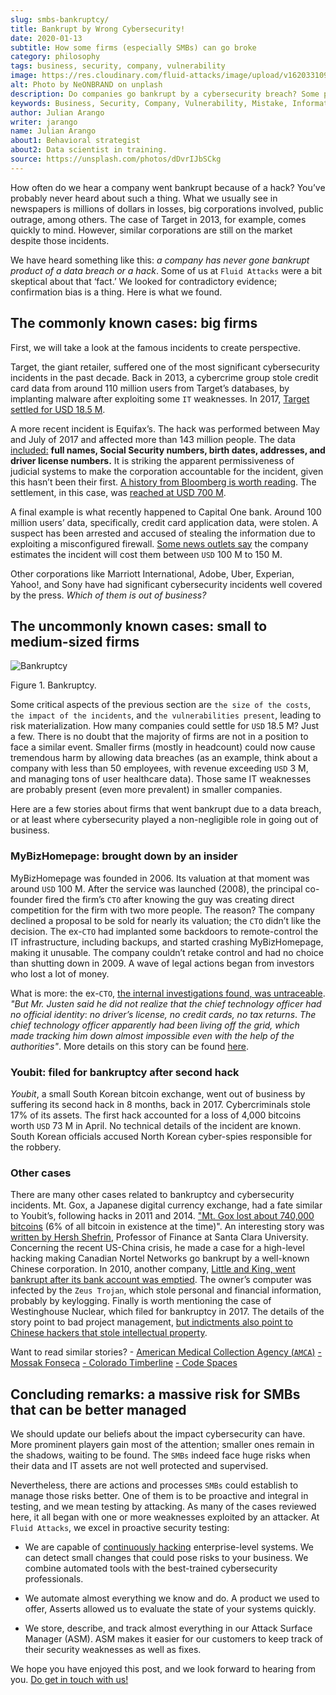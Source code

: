```yaml
---
slug: smbs-bankruptcy/
title: Bankrupt by Wrong Cybersecurity!
date: 2020-01-13
subtitle: How some firms (especially SMBs) can go broke
category: philosophy
tags: business, security, company, vulnerability
image: https://res.cloudinary.com/fluid-attacks/image/upload/v1620331097/blog/smbs-bankruptcy/cover_ug1ssj.webp
alt: Photo by NeONBRAND on unplash
description: Do companies go bankrupt by a cybersecurity breach? Some people assure there is no evidence about it. In this blog post, we tried to dig deeper.
keywords: Business, Security, Company, Vulnerability, Mistake, Information, Ethical Hacking, Pentesting
author: Julian Arango
writer: jarango
name: Julian Arango
about1: Behavioral strategist
about2: Data scientist in training.
source: https://unsplash.com/photos/dDvrIJbSCkg
---
```


How often do we hear a company went bankrupt because of a hack? You’ve
probably never heard about such a thing. What we usually see in
newspapers is millions of dollars in losses, big corporations involved,
public outrage, among others. The case of Target in 2013, for example,
comes quickly to mind. However, similar corporations are still on the
market despite those incidents.

We have heard something like this: *a company has never gone bankrupt
product of a data breach or a hack*. Some of us at `Fluid Attacks` were
a bit skeptical about that ‘fact.’ We looked for contradictory evidence;
confirmation bias is a thing. Here is what we found.

## The commonly known cases: big firms

First, we will take a look at the famous incidents to create
perspective.

Target, the giant retailer, suffered one of the most significant
cybersecurity incidents in the past decade. Back in 2013, a cybercrime
group stole credit card data from around 110 million users from Target’s
databases, by implanting malware after exploiting some `IT` weaknesses.
In 2017, [Target settled for USD 18.5
M](https://www.usatoday.com/story/money/2017/05/23/target-pay-185m-2013-data-breach-affected-consumers/102063932/).

A more recent incident is Equifax’s. The hack was performed between May
and July of 2017 and affected more than 143 million people. The data
[included:](https://en.wikipedia.org/wiki/Equifax) **full names, Social
Security numbers, birth dates, addresses, and driver license numbers.**
It is striking the apparent permissiveness of judicial systems to make
the corporation accountable for the incident, given this hasn’t been
their first. [A history from Bloomberg is worth
reading](https://www.bloomberg.com/news/features/2017-09-29/the-equifax-hack-has-all-the-hallmarks-of-state-sponsored-pros).
The settlement, in this case, was [reached at USD 700
M](https://www.cnbc.com/2019/09/09/equifax-settlement-you-need-to-update-your-claim-to-get-125.html).

A final example is what recently happened to Capital One bank. Around
100 million users’ data, specifically, credit card application data,
were stolen. A suspect has been arrested and accused of stealing the
information due to exploiting a misconfigured firewall. [Some news
outlets
say](https://thefly.com/landingPageNews.php?id=2940526&headline=COF-Capital-One-sees-incident-generating-costs-of-MM-in-)
the company estimates the incident will cost them between `USD` 100 M to
150 M.

Other corporations like Marriott International, Adobe, Uber, Experian,
Yahoo\!, and Sony have had significant cybersecurity incidents well
covered by the press. *Which of them is out of business?*

## The uncommonly known cases: small to medium-sized firms

<div class="imgblock">

![Bankruptcy](https://res.cloudinary.com/fluid-attacks/image/upload/v1620331096/blog/smbs-bankruptcy/melinda-gimpel_wdkyur.webp)

<div class="title">

Figure 1. Bankruptcy.

</div>

</div>

Some critical aspects of the previous section are `the size of the
costs`, `the impact of the incidents`, and `the vulnerabilities
present`, leading to risk materialization. How many companies could
settle for `USD` 18.5 M? Just a few. There is no doubt that the majority
of firms are not in a position to face a similar event. Smaller firms
(mostly in headcount) could now cause tremendous harm by allowing data
breaches (as an example, think about a company with less than 50
employees, with revenue exceeding `USD` 3 M, and managing tons of user
healthcare data). Those same IT weaknesses are probably present (even
more prevalent) in smaller companies.

Here are a few stories about firms that went bankrupt due to a data
breach, or at least where cybersecurity played a non-negligible role in
going out of business.

### MyBizHomepage: brought down by an insider

MyBizHomepage was founded in 2006. Its valuation at that moment was
around `USD` 100 M. After the service was launched (2008), the principal
co-founder fired the firm’s `CTO` after knowing the guy was creating
direct competition for the firm with two more people. The reason? The
company declined a proposal to be sold for nearly its valuation; the
`CTO` didn’t like the decision. The ex-`CTO` had implanted some
backdoors to remote-control the IT infrastructure, including backups,
and started crashing MyBizHomepage, making it unusable. The company
couldn’t retake control and had no choice than shutting down in 2009. A
wave of legal actions began from investors who lost a lot of money.

What is more: the ex-`CTO`, [the internal investigations found, was
untraceable](https://www.nytimes.com/2012/08/23/business/smallbusiness/struggling-to-recover-from-a-cyberattack.html).
*"But Mr. Justen said he did not realize* *that the chief technology
officer had no official identity*: *no driver’s license, no credit
cards, no tax returns*. *The chief technology officer apparently had
been living off the grid,* *which made tracking him down almost
impossible* *even with the help of the authorities"*. More details on
this story can be found
[here](https://boss.blogs.nytimes.com/2012/08/29/starting-over-after-a-cyberattack-shuts-down-the-business/).

### Youbit: filed for bankruptcy after second hack

*Youbit*, a small South Korean bitcoin exchange, went out of business by
suffering its second hack in 8 months, back in 2017. Cybercriminals
stole 17% of its assets. The first hack accounted for a loss of 4,000
bitcoins worth `USD` 73 M in April. No technical details of the incident
are known. South Korean officials accused North Korean cyber-spies
responsible for the robbery.

### Other cases

There are many other cases related to bankruptcy and cybersecurity
incidents. Mt. Gox, a Japanese digital currency exchange, had a fate
similar to Youbit’s, following hacks in 2011 and 2014. ["Mt. Gox lost
about 740,000 bitcoins](https://blockonomi.com/mt-gox-hack/) (6% of all
bitcoin in existence at the time)". An interesting story was [written by
Hersh
Shefrin](https://www.forbes.com/sites/hershshefrin/2018/12/10/huawei-pain/#7bce6d0e5d41),
Professor of Finance at Santa Clara University. Concerning the recent
US-China crisis, he made a case for a high-level hacking making Canadian
Nortel Networks go bankrupt by a well-known Chinese corporation. In
2010, another company, [Little and King, went bankrupt after its bank
account was
emptied](https://krebsonsecurity.com/2010/02/n-y-firm-faces-bankruptcy-from-164000-e-banking-loss/).
The owner’s computer was infected by the `Zeus Trojan`, which stole
personal and financial information, probably by keylogging. Finally is
worth mentioning the case of Westinghouse Nuclear, which filed for
bankruptcy in 2017. The details of the story point to bad project
management, [but indictments also point to Chinese hackers that stole
intellectual
property](http://www.beyondnuclear.org/security/2014/5/22/chinese-military-cyber-attack-hacks-westinghouse-nuclear-sec.html).

Want to read similar stories? - [American Medical Collection Agency
(`AMCA`)](https://www.bloomberg.com/news/articles/2019-06-17/american-medical-collection-agency-parent-files-for-bankruptcy)
[- Mossak Fonseca](https://www.wired.co.uk/article/panama-papers-mossack-fonseca-website-security-problems)
[- Colorado Timberline](https://www.scmagazine.com/home/security-news/colorado-firm-claims-ransomware-attack-behind-closure/)
[- Code Spaces](https://www.infoworld.com/article/2608076/murder-in-the-amazon-cloud.html)

## Concluding remarks: a massive risk for SMBs that can be better managed

We should update our beliefs about the impact cybersecurity can have.
More prominent players gain most of the attention; smaller ones remain
in the shadows, waiting to be found. The `SMBs` indeed face huge risks
when their data and IT assets are not well protected and supervised.

Nevertheless, there are actions and processes `SMBs` could establish to
manage those risks better. One of them is to be proactive and integral
in testing, and we mean testing by attacking. As many of the cases
reviewed here, it all began with one or more weaknesses exploited by an
attacker. At `Fluid Attacks`, we excel in proactive security testing:

- We are capable of [continuously
  hacking](../../services/continuous-hacking/) enterprise-level
  systems. We can detect small changes that could pose risks to your
  business. We combine automated tools with the best-trained
  cybersecurity professionals.

- We automate almost everything we know and do. A product we used to
  offer, Asserts allowed us to evaluate the state of your systems
  quickly.

- We store, describe, and track almost everything in our Attack
  Surface Manager (ASM). ASM makes it easier for our customers to keep
  track of their security weaknesses as well as fixes.

We hope you have enjoyed this post, and we look forward to hearing from
you. [Do get in touch with us\!](../../contact-us/)

